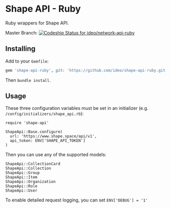 # Shape API - Ruby

Ruby wrappers for Shape API.

Master Branch: [ ![Codeship Status for ideo/network-api-ruby](https://app.codeship.com/projects/80e7f660-950f-0136-6e5f-4e3f8275d3aa/status?branch=master)](https://app.codeship.com/projects/304778)

## Installing

Add to your `Gemfile`:

```ruby
gem 'shape-api-ruby', git: 'https://github.com/ideo/shape-api-ruby.git'
```

Then `bundle install`.

## Usage

These three configuration variables must be set in an initializer (e.g. `/config/initializers/shape_api.rb`):

```
require 'shape-api'

ShapeApi::Base.configure(
  url: 'https://www.shape.space/api/v1',
  api_token: ENV['SHAPE_API_TOKEN']
)
```

Then you can use any of the supported models:

```
ShapeApi::CollectionCard
ShapeApi::Collection
ShapeApi::Group
ShapeApi::Item
ShapeApi::Organization
ShapeApi::Role
ShapeApi::User
```

To enable detailed request logging, you can set `ENV['DEBUG'] = '1'`
